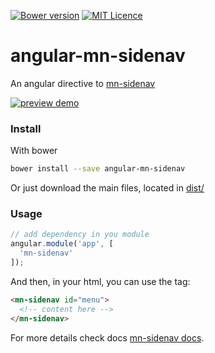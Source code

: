 [![Bower version](https://badge.fury.io/bo/angular-mn-sidenav.svg)](https://badge.fury.io/bo/angular-mn-sidenav)
[![MIT Licence](https://badges.frapsoft.com/os/mit/mit.svg?v=103)](https://opensource.org/licenses/mit-license.php)   


# angular-mn-sidenav

An angular directive to [mn-sidenav](https://github.com/minimalist-components/mn-sidenav)

<!-- See the [demo](http://codepen.io/darlanmendonca/full/akgXQq) -->

[![preview demo](https://raw.githubusercontent.com/minimalist-components/mn-sidenav/master/sources/example/mn-sidenav.gif)](http://codepen.io/darlanmendonca/full/akgXQq)

### Install

With bower

```sh
bower install --save angular-mn-sidenav
```

Or just download the main files, located in [dist/](https://github.com/minimalist-components/mn-sidenav/tree/master/dist)

### Usage

```js
// add dependency in you module
angular.module('app', [
  'mn-sidenav'
]);
```

And then, in your html, you can use the tag:

```html
<mn-sidenav id="menu">
  <!-- content here -->
</mn-sidenav>
```


For more details check docs [mn-sidenav docs](https://github.com/minimalist-components/mn-sidenav).

